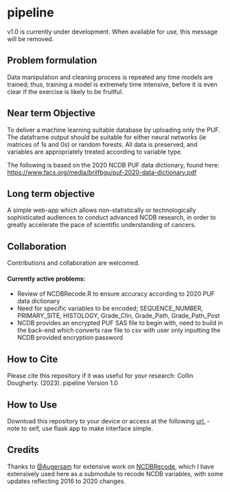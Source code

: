 # pipeline
v1.0 is currently under development. When available for use, this message will be removed.

## Problem formulation 
Data manipulation and cleaning process is repeated any time models are trained; thus, training a model is extremely time intensive, before it is even clear if the exercise is likely to be fruitful. 

## Near term Objective
To deliver a machine learning suitable database by uploading only the PUF. The dataframe output should be suitable for either neural networks (ie matrices of 1s and 0s) or random forests. All data is preserved, and variables are appropriately treated according to variable type.

The following is based on the 2020 NCDB PUF data dictionary, found here: https://www.facs.org/media/brilfbgu/puf-2020-data-dictionary.pdf

## Long term objective
A simple web-app which allows non-statistically or technologically sophisticated audiences to conduct advanced NCDB research, in order to greatly accelerate the pace of scientific understanding of cancers.

## Collaboration
Contributions and collaboration are welcomed.

#### Currently active problems:
- Review of NCDBRecode.R to ensure accuracy according to 2020 PUF data dictionary
- Need for specific variables to be encoded; SEQUENCE_NUMBER, PRIMARY_SITE, HISTOLOGY, Grade_Clin, Grade_Path, Grade_Path_Post
- NCDB provides an encrypted PUF SAS file to begin with, need to build in the back-end which converts raw file to csv with user only inputting the NCDB provided encryption password

## How to Cite
Please cite this repository if it was useful for your research:
Collin Dougherty. (2023). pipeline Version 1.0

## How to Use
Download this repository to your device or access at the following [url.]() - note to self, use flask app to make interface simple.

## Credits
Thanks to [@Augersam](https://github.com/augersam) for extensive work on [NCDBRecode](https://github.com/augersam/NCDBRecode), which I have extensively used here as a submodule to recode NCDB variables, with some updates reflecting 2016 to 2020 changes.
